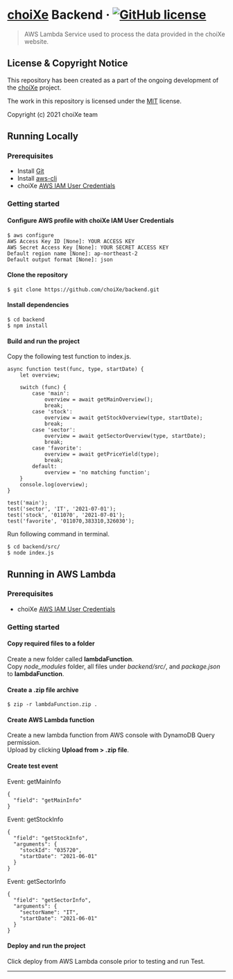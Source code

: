 # [choiXe](https://www.choixe.app) Backend &middot; [![GitHub license](https://img.shields.io/badge/license-MIT-blue.svg?style=flat-square)](https://github.com/choiXe/choiXe/blob/main/LICENSE)

> AWS Lambda Service used to process the data provided in the choiXe website.

## License & Copyright Notice

This repository has been created as a part of the ongoing development of the [choiXe](https://github.com/choiXe/website) project.

The work in this repository is licensed under the [MIT](https://github.com/choiXe/choiXe/blob/main/LICENSE) license.

Copyright (c) 2021 choiXe team

## Running Locally

### Prerequisites

- Install [Git](https://git-scm.com/)
- Install [aws-cli](https://github.com/aws/aws-cli)
- choiXe [AWS IAM User Credentials](https://aws.amazon.com/iam/)

### Getting started

#### Configure AWS profile with choiXe IAM User Credentials

```
$ aws configure
AWS Access Key ID [None]: YOUR ACCESS KEY
AWS Secret Access Key [None]: YOUR SECRET ACCESS KEY
Default region name [None]: ap-northeast-2
Default output format [None]: json
```

#### Clone the repository

```
$ git clone https://github.com/choiXe/backend.git
```

#### Install dependencies

```
$ cd backend
$ npm install
```

#### Build and run the project

Copy the following test function to index.js.

```
async function test(func, type, startDate) {
    let overview;

    switch (func) {
        case 'main':
            overview = await getMainOverview();
            break;
        case 'stock':
            overview = await getStockOverview(type, startDate);
            break;
        case 'sector':
            overview = await getSectorOverview(type, startDate);
            break;
        case 'favorite':
            overview = await getPriceYield(type);
            break;
        default:
            overview = 'no matching function';
    }
    console.log(overview);
}

test('main');
test('sector', 'IT', '2021-07-01');
test('stock', '011070', '2021-07-01');
test('favorite', '011070,383310,326030');
```

Run following command in terminal.

```
$ cd backend/src/
$ node index.js
```

## Running in AWS Lambda

### Prerequisites

- choiXe [AWS IAM User Credentials](https://aws.amazon.com/iam/)

### Getting started

#### Copy required files to a folder

Create a new folder called **lambdaFunction**.<br>
Copy *node_modules* folder, all files under *backend/src/*, and *package.json* to **lambdaFunction**.

#### Create a .zip file archive

```
$ zip -r lambdaFunction.zip .
```

#### Create AWS Lambda function

Create a new lambda function from AWS console with DynamoDB Query permission.<br>
Upload by clicking **Upload from > .zip file**.

#### Create test event

Event: getMainInfo
```
{
  "field": "getMainInfo"
}
```

Event: getStockInfo
```
{
  "field": "getStockInfo",
  "arguments": {
    "stockId": "035720",
    "startDate": "2021-06-01"
  }
}
```

Event: getSectorInfo
```
{
  "field": "getSectorInfo",
  "arguments": {
    "sectorName": "IT",
    "startDate": "2021-06-01"
  }
}
```

#### Deploy and run the project

Click deploy from AWS Lambda console prior to testing and run Test.

---
